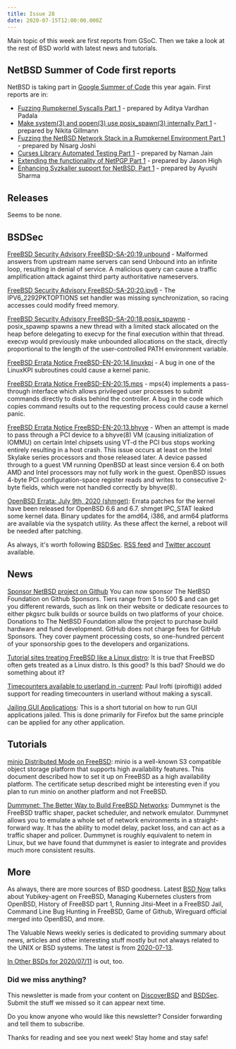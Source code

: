 ```yaml
---
title: Issue 28
date: 2020-07-15T12:00:00.000Z
---
```


Main topic of this week are first reports from GSoC. Then we take a look at the rest of BSD world with latest news and tutorials.

<!-- more -->

## NetBSD Summer of Code first reports

NetBSD is taking part in [Google Summer of Code](https://blog.netbsd.org/tnf/entry/announcing_google_summer_of_code2) this year again. First reports are in:

- [Fuzzing Rumpkernel Syscalls Part 1](https://blog.netbsd.org/tnf/entry/gsoc_reports_fuzzing_rumpkernel_syscalls?utm_source=bsdweekly) - prepared by Aditya Vardhan Padala
- [Make system(3) and popen(3) use posix_spawn(3) internally Part 1](https://blog.netbsd.org/tnf/entry/gsoc_reports_make_system_3?utm_source=bsdweekly) - prepared by Nikita Gillmann
- [Fuzzing the NetBSD Network Stack in a Rumpkernel Environment Part 1](https://blog.netbsd.org/tnf/entry/gsoc_reports_fuzzing_the_netbsd?utm_source=bsdweekly) - prepared by Nisarg Joshi
- [Curses Library Automated Testing Part 1](https://blog.netbsd.org/tnf/entry/gsoc_reports_curses_library_automated?utm_source=bsdweekly) - prepared by Naman Jain
- [Extending the functionality of NetPGP Part 1](https://blog.netbsd.org/tnf/entry/gsoc_reports_extending_the_functionality?utm_source=bsdweekly) - prepared by Jason High
- [Enhancing Syzkaller support for NetBSD, Part 1](https://blog.netbsd.org/tnf/entry/gsoc_reports_enhancing_syzkaller_support?utm_source=bsdweekly) - prepared by Ayushi Sharma

## Releases

Seems to be none.

## BSDSec

[FreeBSD Security Advisory FreeBSD-SA-20:19.unbound](https://bsdsec.net/articles/freebsd-announce-freebsd-security-advisory-freebsd-sa-20-19-unbound) - Malformed answers from upstream name servers can send Unbound into an infinite loop, resulting in denial of service. A malicious query can cause a traffic amplification attack against third party authoritative nameservers.

[FreeBSD Security Advisory FreeBSD-SA-20:20.ipv6](https://bsdsec.net/articles/freebsd-announce-freebsd-security-advisory-freebsd-sa-20-20-ipv6) - The IPV6_2292PKTOPTIONS set handler was missing synchronization, so racing accesses could modify freed memory.

[FreeBSD Security Advisory FreeBSD-SA-20:18.posix_spawnp](https://bsdsec.net/articles/freebsd-announce-freebsd-security-advisory-freebsd-sa-20-18-posix_spawnp) - posix_spawnp spawns a new thread with a limited stack allocated on the heap before delegating to execvp for the final execution within that thread. execvp would previously make unbounded allocations on the stack, directly proportional to the length of the user-controlled PATH environment variable.

[FreeBSD Errata Notice FreeBSD-EN-20:14.linuxkpi](https://bsdsec.net/articles/freebsd-announce-freebsd-errata-notice-freebsd-en-20-14-linuxkpi) - A bug in one of the LinuxKPI subroutines could cause a kernel panic.

[FreeBSD Errata Notice FreeBSD-EN-20:15.mps](https://bsdsec.net/articles/freebsd-announce-freebsd-errata-notice-freebsd-en-20-15-mps) - mps(4) implements a pass-through interface which allows privileged user processes to submit commands directly to disks behind the controller. A bug in the code which copies command results out to the requesting process could cause a kernel panic.

[FreeBSD Errata Notice FreeBSD-EN-20:13.bhyve](https://bsdsec.net/articles/freebsd-announce-freebsd-errata-notice-freebsd-en-20-13-bhyve) - When an attempt is made to pass through a PCI device to a bhyve(8) VM (causing initialization of IOMMU) on certain Intel chipsets using VT-d the PCI bus stops working entirely resulting in a host crash. This issue occurs at least on the Intel Skylake series processors and those released later. A device passed through to a guest VM running OpenBSD at least since version 6.4 on both AMD and Intel processors may not fully work in the guest. OpenBSD issues 4-byte PCI configuration-space register reads and writes to consecutive 2-byte fields, which were not handled correctly by bhyve(8).

[OpenBSD Errata: July 9th, 2020 (shmget)](https://bsdsec.net/articles/openbsd-errata-july-9th-2020-shmget?utm_source=bsdweekly): Errata patches for the kernel have been released for OpenBSD 6.6 and 6.7. shmget IPC_STAT leaked some kernel data. Binary updates for the amd64, i386, and arm64 platforms are available via the syspatch utility. As these affect the kernel, a reboot will be needed after patching.

As always, it's worth following [BSDSec](https://bsdsec.net). [RSS feed](https://bsdsec.net/articles.atom) and [Twitter account](https://twitter.com/bsdsec) available.

## News

[Sponsor NetBSD project on Github](https://github.com/sponsors/NetBSD?utm_source=bsdweekly) You can now sponsor The NetBSD Foundation on Github Sponsors. Tiers range from 5 to 500 $ and can get you different rewards, such as link on their website or dedicate resources to either pkgsrc bulk builds or source builds on two platforms of your choice. Donations to The NetBSD Foundation allow the project to purchase build hardware and fund development. GitHub does not charge fees for GitHub Sponsors. They cover payment processing costs, so one-hundred percent of your sponsorship goes to the developers and organizations.

[Tutorial sites treating FreeBSD like a Linux distro](https://rubenerd.com/systat-on-freebsd/?utm_source=bsdweekly): It is true that FreeBSD often gets treated as a Linux distro. Is this good? Is this bad? Should we do something about it?

[Timecounters available to userland in -current](https://undeadly.org/cgi?action=article;sid=20200708055508&utm_source=bsdweekly): Paul Irofti (pirofti@) added support for reading timecounters in userland without making a syscall.

[Jailing GUI Applications](https://wiki.freebsd.org/VladimirKrstulja/Guides/JailingGUIApplications?utm_source=bsdweekly): This is a short tutorial on how to run GUI applications jailed. This is done primarily for Firefox but the same principle can be applied for any other application.

## Tutorials

[minio Distributed Mode on FreeBSD](https://honeyguide.eu/posts/minio/?utm_source=bsdweekly): minio is a well-known S3 compatible object storage platform that supports high availability features. This document described how to set it up on FreeBSD as a high availability platform. The certificate setup described might be interesting even if you plan to run minio on another platform and not FreeBSD.

[Dummynet: The Better Way to Build FreeBSD Networks](https://klarasystems.com/articles/dummynet-the-better-way-of-building-freebsd-networks/?utm_source=bsdweekly): Dummynet is the FreeBSD traffic shaper, packet scheduler, and network emulator. Dummynet allows you to emulate a whole set of network environments in a straight-forward way. It has the ability to model delay, packet loss, and can act as a traffic shaper and policer. Dummynet is roughly equivalent to netem in Linux, but we have found that dummynet is easier to integrate and provides much more consistent results.

## More

As always, there are more sources of BSD goodness. Latest [BSD Now](https://www.bsdnow.tv/358?utm_source=bsdweekly) talks about Yubikey-agent on FreeBSD, Managing Kubernetes clusters from OpenBSD, History of FreeBSD part 1, Running Jitsi-Meet in a FreeBSD Jail, Command Line Bug Hunting in FreeBSD, Game of Github, Wireguard official merged into OpenBSD, and more.

The Valuable News weekly series is dedicated to providing summary about news, articles and other interesting stuff mostly but not always related to the UNIX or BSD systems. The latest is from [2020-07-13](https://vermaden.wordpress.com/2020/07/13/valuable-news-2020-07-13/?utm_source=bsdweekly).

[In Other BSDs for 2020/07/11](https://www.dragonflydigest.com/2020/07/11/24721.html?utm_source=bsdweekly) is out, too.

### Did we miss anything?

This newsletter is made from your content on [DiscoverBSD](https://discoverbsd.com) and [BSDSec](https://bsdsec.net). Submit the stuff we missed so it can appear next time.

Do you know anyone who would like this newsletter? Consider forwarding and tell them to subscribe.

Thanks for reading and see you next week! Stay home and stay safe!
